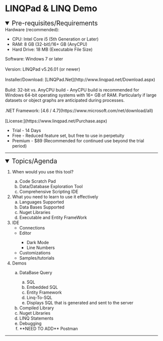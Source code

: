# LINQPad & LINQ Demo

<details open='open'>
    <summary style='font-size: 1.5em;'>Pre-requisites/Requirements</summary>
    <div>
        Hardware (recommended):
        <ul>
            <li>CPU: Intel Core i5 (5th Generation or Later)</li>
            <li>RAM: 8 GB (32-bit)/16+ GB (AnyCPU)</li>
            <li>Hard Drive: 18 MB (Executable File Size)</li>
        </ul>
        Software: Windows 7 or later<br/><br/>
        Version: LINQPad v5.26.01 (or newer)<br/><br/>
        Installer/Download: [LINQPad.Net](http://www.linqpad.net/Download.aspx)<br/><br/>
        Build: 32-bit vs. AnyCPU build - AnyCPU build is recommended for Windows 64-bit operating systems with 16+ GB of RAM. Particularly if large datasets or object graphs are anticipated during processes.<br/><br/>
        .NET Framework: [4.6 / 4.7](https://www.microsoft.com/net/download/all)<br/><br/>
        [License:](https://www.linqpad.net/Purchase.aspx)
        <ul>
            <li>Trial - 14 Days</li>
            <li>Free - Reduced feature set, but free to use in perpetuity</li>
            <li>Premium - $89 (Recommended for continued use beyond the trial period)</li>
        </ul>
    </div>
</details>
<hr />
<details  open='open'>
<summary style='font-size: 1.5em;'>Topics/Agenda</summary>
    <div>
        <ol>
            <li>When would you use this tool?</li>
                <ol type='a'>
                    <li>Code Scratch Pad</li>
                    <li>Data/Database Exploration Tool</li>
                    <li>Comprehensive Scripting IDE</li>
                </ol>
            <li>What you need to learn to use it effectively<br />
                <ol type='a'>
                    <li>Languages Supported</li>
                    <li>Data Bases Supported</li>
                    <li>Nuget Libraries</li>
                    <li>Executable and Entity FrameWork</li>
                </ol>
            </li>
            <li>IDE                
                <ul>
                    <li>Connections</li>
                    <li>Editor</li>
                        <ul>
                            <li>Dark Mode</li>
                            <li>Line Numbers</li>
                        </ul>
                    <li>Customizations</li>
                    <li>Samples/tutorials</li>
                </ul>
            </li>
            <li>Demos</li>
                <ol type='a'>
                    <li>DataBase Query</li>
                        <ol type='a'>
                            <li>SQL</li>
                            <li>Embedded SQL</li>
                            <li>Entity Framework</li>
                            <li>Linq-To-SQL</li>
                            <li>Displays SQL that is generated and sent to the server</li>
                        </ol>
                    <li>Compiled Library</li>
                    <li>Nuget Libraries</li>
                    <li>LINQ Statements</li>
                    <li>Debugging</li>
                    <li>**NEED TO ADD** Postman</li>
                </ol>
        </ol>
    </div>
</details>
<hr />

